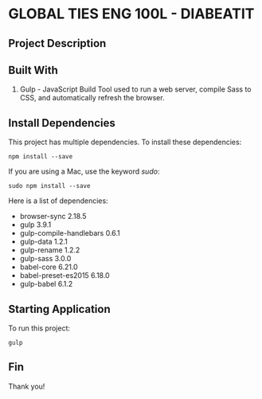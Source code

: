 # GLOBAL TIES ENG 100L - DIABEATIT

## Project Description


## Built With
1. Gulp - JavaScript Build Tool used to run a web server, compile Sass to CSS, and automatically refresh the browser.

## Install Dependencies
This project has multiple dependencies. To install these dependencies:
```
npm install --save
```

If you are using a Mac, use the keyword *sudo*:
```
sudo npm install --save
```

Here is a list of dependencies:
* browser-sync 2.18.5
* gulp 3.9.1
* gulp-compile-handlebars 0.6.1
* gulp-data 1.2.1
* gulp-rename 1.2.2
* gulp-sass 3.0.0
* babel-core 6.21.0
* babel-preset-es2015 6.18.0
* gulp-babel 6.1.2

## Starting Application
To run this project:
```
gulp
```

## Fin
Thank you!
